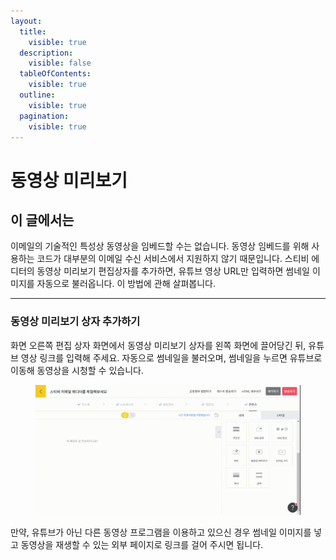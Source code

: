```yaml
---
layout:
  title:
    visible: true
  description:
    visible: false
  tableOfContents:
    visible: true
  outline:
    visible: true
  pagination:
    visible: true
---
```


# 동영상 미리보기

## 이 글에서는

이메일의 기술적인 특성상 동영상을 임베드할 수는 없습니다. 동영상 임베드를 위해 사용하는 코드가 대부분의 이메일 수신 서비스에서 지원하지 않기 때문입니다. 스티비 에디터의 동영상 미리보기 편집상자를 추가하면, 유튜브 영상 URL만 입력하면 썸네일 이미지를 자동으로 불러옵니다. 이 방법에 관해 살펴봅니다.

***

### 동영상 미리보기 상자 추가하기

화면 오른쪽 편집 상자 화면에서 동영상 미리보기 상자를 왼쪽 화면에 끌어당긴 뒤, 유튜브 영상 링크를 입력해 주세요. 자동으로 썸네일을 불러오며, 썸네일을 누르면 유튜브로 이동해 동영상을 시청할 수 있습니다.

<figure><img src="../../../.gitbook/assets/screencast-stibee.com-2024.04.22-14_27_15.gif" alt=""><figcaption></figcaption></figure>

&#x20;만약, 유튜브가 아닌 다른 동영상 프로그램을 이용하고 있으신 경우 썸네일 이미지를 넣고 동영상을 재생할 수 있는 외부 페이지로 링크를 걸어 주시면 됩니다.
